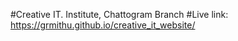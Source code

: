 #Creative IT. Institute, Chattogram Branch 
#Live link: https://grmithu.github.io/creative_it_website/
